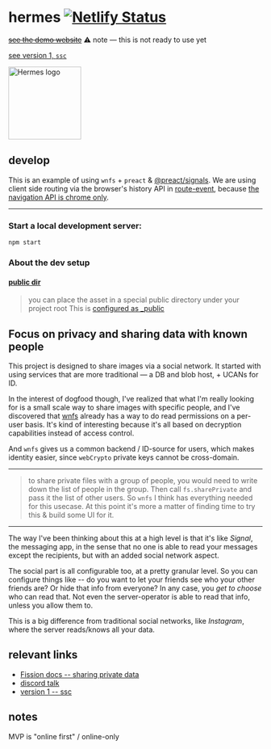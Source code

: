 # hermes [![Netlify Status](https://api.netlify.com/api/v1/badges/f66ada49-9361-4e73-abee-1d538e3b59a3/deploy-status)](https://app.netlify.com/sites/ssc-hermes/deploys)

~~[see the demo website](https://ssc-hermes.netlify.app/)~~
⚠️ note — this is not ready to use yet

[see version 1, `ssc`](https://github.com/nichoth/ssc-server)

<div>
    <img style="width: 15vw" src="./hermes_logo_edit.png" alt="Hermes logo"
        title="Hermes logo"
    >
</div>

## develop
This is an example of using `wnfs` + `preact` & [@preact/signals](https://preactjs.com/blog/introducing-signals/). We are using client side routing via the browser's history API in [route-event](https://github.com/nichoth/route-event), because [the navigation API is chrome only](https://github.com/nichoth/hermes/discussions/10).

--------------

### Start a local development server:
```
npm start
```

### About the dev setup

#### [public dir](https://vitejs.dev/guide/assets.html#the-public-directory)

> you can place the asset in a special public directory under your project root
This is [configured as _public](https://github.com/nichoth/hermes/blob/main/vite.config.js#L24)

## Focus on privacy and sharing data with known people

This project is designed to share images via a social network. It started with using services that are more traditional — a DB and blob host, + UCANs for ID.

In the interest of dogfood though, I've realized that what I'm really looking for is a small scale way to share images with specific people, and I've discovered that [wnfs](https://guide.fission.codes/developers/webnative/file-system-wnfs) already has a way to do read permissions on a per-user basis. It's kind of interesting because it's all based on decryption capabilities instead of access control.

And `wnfs` gives us a common backend / ID-source for users, which makes identity easier, since `webCrypto` private keys cannot be cross-domain.

--------------

> to share private files with a group of people, you would need to write down the list of people in the group. Then call `fs.sharePrivate` and pass it the list of other users.
So `wnfs` I think has everything needed for this usecase. At this point it's more a matter of finding time to try this & build some UI for it.

-----------------

The way I've been thinking about this at a high level is that it's like *Signal*, the messaging app, in the sense that no one is able to read your messages except the recipients, but with an added social network aspect. 

The social part is all configurable too, at a pretty granular level. So you can configure things like -- do you want to let your friends see who your other friends are? Or hide that info from everyone? In any case, you *get to choose* who can read that. Not even the server-operator is able to read that info, unless you allow them to.

This is a big difference from traditional social networks, like *Instagram*, where the server reads/knows all your data.

## relevant links

* [Fission docs -- sharing private data](https://guide.fission.codes/developers/webnative/sharing-private-data)
* [discord talk](https://discord.com/channels/478735028319158273/678353918752718848/996476638697099294)
* [version 1 -- ssc](https://github.com/nichoth/ssc-server)
 

 ## notes

MVP is "online first" / online-only
